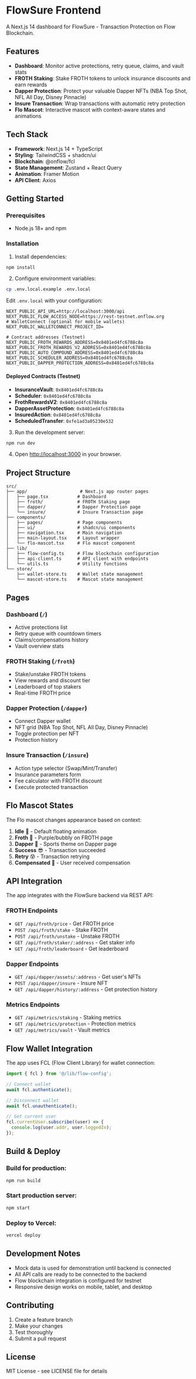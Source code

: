 # FlowSure Frontend

A Next.js 14 dashboard for FlowSure - Transaction Protection on Flow Blockchain.

## Features

- **Dashboard**: Monitor active protections, retry queue, claims, and vault stats
- **FROTH Staking**: Stake FROTH tokens to unlock insurance discounts and earn rewards
- **Dapper Protection**: Protect your valuable Dapper NFTs (NBA Top Shot, NFL All Day, Disney Pinnacle)
- **Insure Transaction**: Wrap transactions with automatic retry protection
- **Flo Mascot**: Interactive mascot with context-aware states and animations

## Tech Stack

- **Framework**: Next.js 14 + TypeScript
- **Styling**: TailwindCSS + shadcn/ui
- **Blockchain**: @onflow/fcl
- **State Management**: Zustand + React Query
- **Animation**: Framer Motion
- **API Client**: Axios

## Getting Started

### Prerequisites

- Node.js 18+ and npm

### Installation

1. Install dependencies:
```bash
npm install
```

2. Configure environment variables:
```bash
cp .env.local.example .env.local
```

  Edit `.env.local` with your configuration:
  ```env
  NEXT_PUBLIC_API_URL=http://localhost:3000/api
  NEXT_PUBLIC_FLOW_ACCESS_NODE=https://rest-testnet.onflow.org
  # WalletConnect (optional for mobile wallets)
  NEXT_PUBLIC_WALLETCONNECT_PROJECT_ID=

  # Contract addresses (Testnet)
  NEXT_PUBLIC_FROTH_REWARDS_ADDRESS=0x8401ed4fc6788c8a
  NEXT_PUBLIC_FROTH_REWARDS_V2_ADDRESS=0x8401ed4fc6788c8a
  NEXT_PUBLIC_AUTO_COMPOUND_ADDRESS=0x8401ed4fc6788c8a
  NEXT_PUBLIC_SCHEDULER_ADDRESS=0x8401ed4fc6788c8a
  NEXT_PUBLIC_DAPPER_PROTECTION_ADDRESS=0x8401ed4fc6788c8a
  ```

#### Deployed Contracts (Testnet)
- **InsuranceVault**: `0x8401ed4fc6788c8a`
- **Scheduler**: `0x8401ed4fc6788c8a`
- **FrothRewardsV2**: `0x8401ed4fc6788c8a`
- **DapperAssetProtection**: `0x8401ed4fc6788c8a`
- **InsuredAction**: `0x8401ed4fc6788c8a`
- **ScheduledTransfer**: `0xfe1ad3a05230e532`

3. Run the development server:
```bash
npm run dev
```

4. Open [http://localhost:3000](http://localhost:3000) in your browser.

## Project Structure

```
src/
├── app/                    # Next.js app router pages
│   ├── page.tsx           # Dashboard
│   ├── froth/             # FROTH Staking page
│   ├── dapper/            # Dapper Protection page
│   └── insure/            # Insure Transaction page
├── components/
│   ├── pages/             # Page components
│   ├── ui/                # shadcn/ui components
│   ├── navigation.tsx     # Main navigation
│   ├── main-layout.tsx    # Layout wrapper
│   └── flo-mascot.tsx     # Flo mascot component
├── lib/
│   ├── flow-config.ts     # Flow blockchain configuration
│   ├── api-client.ts      # API client with endpoints
│   └── utils.ts           # Utility functions
└── store/
    ├── wallet-store.ts    # Wallet state management
    └── mascot-store.ts    # Mascot state management
```

## Pages

### Dashboard (`/`)
- Active protections list
- Retry queue with countdown timers
- Claims/compensations history
- Vault overview stats

### FROTH Staking (`/froth`)
- Stake/unstake FROTH tokens
- View rewards and discount tier
- Leaderboard of top stakers
- Real-time FROTH price

### Dapper Protection (`/dapper`)
- Connect Dapper wallet
- NFT grid (NBA Top Shot, NFL All Day, Disney Pinnacle)
- Toggle protection per NFT
- Protection history

### Insure Transaction (`/insure`)
- Action type selector (Swap/Mint/Transfer)
- Insurance parameters form
- Fee calculator with FROTH discount
- Execute protected transaction

## Flo Mascot States

The Flo mascot changes appearance based on context:

1. **Idle** 🌊 - Default floating animation
2. **Froth** 🫧 - Purple/bubbly on FROTH page
3. **Dapper** 🏀 - Sports theme on Dapper page
4. **Success** 😎 - Transaction succeeded
5. **Retry** 😰 - Transaction retrying
6. **Compensated** 🥳 - User received compensation

## API Integration

The app integrates with the FlowSure backend via REST API:

### FROTH Endpoints
- `GET /api/froth/price` - Get FROTH price
- `POST /api/froth/stake` - Stake FROTH
- `POST /api/froth/unstake` - Unstake FROTH
- `GET /api/froth/staker/:address` - Get staker info
- `GET /api/froth/leaderboard` - Get leaderboard

### Dapper Endpoints
- `GET /api/dapper/assets/:address` - Get user's NFTs
- `POST /api/dapper/insure` - Insure NFT
- `GET /api/dapper/history/:address` - Get protection history

### Metrics Endpoints
- `GET /api/metrics/staking` - Staking metrics
- `GET /api/metrics/protection` - Protection metrics
- `GET /api/metrics/vault` - Vault metrics

## Flow Wallet Integration

The app uses FCL (Flow Client Library) for wallet connection:

```typescript
import { fcl } from '@/lib/flow-config';

// Connect wallet
await fcl.authenticate();

// Disconnect wallet
await fcl.unauthenticate();

// Get current user
fcl.currentUser.subscribe((user) => {
  console.log(user.addr, user.loggedIn);
});
```

## Build & Deploy

### Build for production:
```bash
npm run build
```

### Start production server:
```bash
npm start
```

### Deploy to Vercel:
```bash
vercel deploy
```

## Development Notes

- Mock data is used for demonstration until backend is connected
- All API calls are ready to be connected to the backend
- Flow blockchain integration is configured for testnet
- Responsive design works on mobile, tablet, and desktop

## Contributing

1. Create a feature branch
2. Make your changes
3. Test thoroughly
4. Submit a pull request

## License

MIT License - see LICENSE file for details

